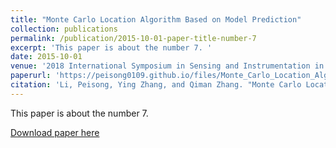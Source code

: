 ```yaml
---
title: "Monte Carlo Location Algorithm Based on Model Prediction"
collection: publications
permalink: /publication/2015-10-01-paper-title-number-7
excerpt: 'This paper is about the number 7. '
date: 2015-10-01
venue: '2018 International Symposium in Sensing and Instrumentation in IoT Era (ISSI)'
paperurl: 'https://peisong0109.github.io/files/Monte_Carlo_Location_Algorithm_Based_on_Model_Prediction.pdf'
citation: 'Li, Peisong, Ying Zhang, and Qiman Zhang. "Monte Carlo Location Algorithm Based on Model Prediction." In 2018 International Symposium in Sensing and Instrumentation in IoT Era (ISSI), pp. 1-5. IEEE, 2018.'
---
```

This paper is about the number 7. 

[Download paper here](https://peisong0109.github.io/files/Monte_Carlo_Location_Algorithm_Based_on_Model_Prediction.pdf)
